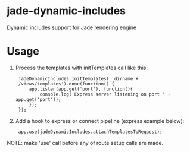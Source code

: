 jade-dynamic-includes
=====================

Dynamic includes support for Jade rendering engine

Usage
=====

1. Process the templates with initTemplates call like this:

        jadeDynamicIncludes.initTemplates(__dirname + '/views/templates').done(function() {
            app.listen(app.get('port'), function(){
                console.log('Express server listening on port ' + app.get('port'));
            });
        });

2. Add a hook to express or connect pipeline (express example below):

        app.use(jadeDynamicIncludes.attachTemplatesToRequest);

NOTE: make 'use' call before any of route setup calls are made.



